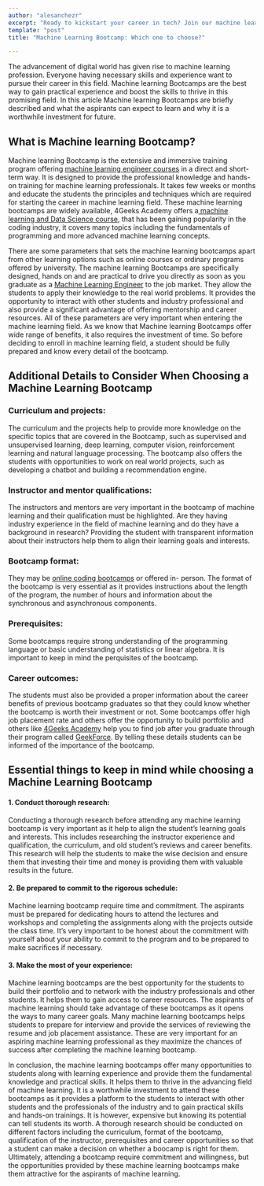 ```yaml
---
author: "alesanchezr"
excerpt: "Ready to kickstart your career in tech? Join our machine learning bootcamp and master the skills you need to succeed. Enroll now for expert guidance!"
template: "post" 
title: "Machine Learning Bootcamp: Which one to choose?"

---
```


The advancement of digital world has given rise to machine learning profession. Everyone having necessary skills and experience want to pursue their career in this field. Machine learning Bootcamps are the best way to gain practical experience and boost the skills to thrive in this promising field. In this article Machine learning Bootcamps are briefly described and what the aspirants can expect to learn and why it is a worthwhile investment for future.  

## What is Machine learning Bootcamp?

Machine learning Bootcamp is the extensive and immersive training program offering [machine learning engineer courses](https://4geeksacademy.com/us/coding-bootcamps/machine-learning-engineering) in a direct and short-term way. It is designed to provide the professional knowledge and hands-on training for machine learning professionals. It takes few weeks or months and educate the students the principles and techniques which are required for starting the career in machine learning field.  These machine learning bootcamps are widely available, 4Geeks Academy offers a[ machine learning and Data Science course](https://4geeksacademy.com/us/coding-bootcamps/datascience-machine-learning), that has been gaining popularity in the coding industry, it covers many topics including the fundamentals of programming and more advanced machine learning concepts.

There are some parameters that sets the machine learning bootcamps apart from other learning options such as online courses or ordinary programs offered by university. The machine learning Bootcamps are specifically designed, hands on and are practical to drive you directly as soon as you graduate as a [Machine Learning Engineer](https://) to the job market. They allow the students to apply their knowledge to the real world problems. It provides the opportunity to interact with other students and industry professional and also provide a significant advantage of offering mentorship and career resources. All of these parameters are very important when entering the machine learning field. As we know that Machine learning Bootcamps offer wide range of benefits, it also requires the investment of time. So before deciding to enroll in machine learning field, a student should be fully prepared and know every detail of the bootcamp. 

## Additional Details to Consider When Choosing a Machine Learning Bootcamp

### Curriculum and projects: 

The curriculum and the projects help to provide more knowledge on the specific topics that are covered in the Bootcamp, such as supervised and unsupervised learning, deep learning, computer vision, reinforcement learning and natural language processing. The bootcamp also offers the students with opportunities to work on real world projects, such as developing a chatbot and building a recommendation engine. 

### Instructor and mentor qualifications: 

The instructors and mentors are very important in the bootcamp of machine learning and their qualification must be highlighted. Are they having industry experience in the field of machine learning and do they have a background in research? Providing the student with transparent information about their instructors help them to align their learning goals and interests. 

### Bootcamp format: 

They may be [online coding bootcamps](https://4geeksacademy.com/us/coding-campus/online-coding-bootcamp) or offered in- person. The format of the bootcamp is very essential as it provides instructions about the length of the program, the number of hours and information about the synchronous and asynchronous components. 

### Prerequisites: 

Some bootcamps require strong understanding of the programming language or basic understanding of statistics or linear algebra. It is important to keep in mind the perquisites of the bootcamp. 

### Career outcomes: 

The students must also be provided a proper information about the career benefits of previous bootcamp graduates so that they could know whether the bootcamp is worth their investment or not. Some bootcamps offer high job placement rate and others offer the opportunity to build portfolio and others like [4Geeks Academy](https://4geeksacademy.com/) help you to find job after you graduate through their program called [GeekForce](https://4geeksacademy.com/us/geekforce-career-support). By telling these details students can be informed of the importance of the bootcamp.

## Essential things to keep in mind while choosing a Machine Learning Bootcamp

#### 1.	Conduct thorough research: 
Conducting a thorough research before attending any machine learning bootcamp is very important as it help to align the student’s learning goals and interests. This includes researching the instructor experience and qualification, the curriculum, and old student’s reviews and career benefits. This research will help the students to make the wise decision and ensure them that investing their time and money is providing them with valuable results in the future. 

#### 2.	Be prepared to commit to the rigorous schedule:
Machine learning bootcamp require time and commitment. The aspirants must be prepared for dedicating hours to attend the lectures and workshops and completing the assignments along with the projects outside the class time. It’s very important to be honest about the commitment with yourself about your ability to commit to the program and to be prepared to make sacrifices if necessary.

#### 3.	Make the most of your experience: 
Machine learning bootcamps are the best opportunity for the students to build their portfolio and to network with the industry professionals and other students. It helps them to gain access to career resources. The aspirants of machine learning should take advantage of these bootcamps as it opens the ways to many career goals. Many machine learning bootcamps helps students to prepare for interview and provide the services of reviewing the resume and job placement assistance. These are very important for an aspiring machine learning professional as they maximize the chances of success after completing the machine learning bootcamp. 

In conclusion, the machine learning bootcamps offer many opportunities to students along with learning experience and provide them the fundamental knowledge and practical skills. It helps them to thrive in the advancing field of machine learning. It is a worthwhile investment to attend these bootcamps as it provides a platform to the students to interact with other students and the professionals of the industry and to gain practical skills and hands-on trainings. It is however, expensive but knowing its potential can tell students its worth. A thorough research should be conducted on different factors including the curriculum, format of the bootcamp, qualification of the instructor, prerequisites and career opportunities so that a student can make a decision on whether a boocamp is right for them. Ultimately, attending a bootcamp require commitment and willingness, but the opportunities provided by these machine learning bootcamps make them attractive for the aspirants of machine learning.  


